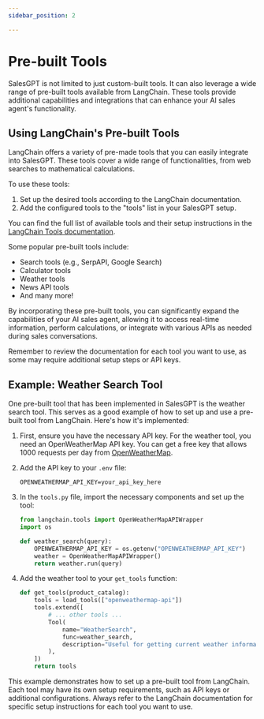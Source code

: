 ```yaml
---
sidebar_position: 2

---
```

# Pre-built Tools

SalesGPT is not limited to just custom-built tools. It can also leverage a wide range of pre-built tools available from LangChain. These tools provide additional capabilities and integrations that can enhance your AI sales agent's functionality.

## Using LangChain's Pre-built Tools

LangChain offers a variety of pre-made tools that you can easily integrate into SalesGPT. These tools cover a wide range of functionalities, from web searches to mathematical calculations.

To use these tools:

1. Set up the desired tools according to the LangChain documentation.
2. Add the configured tools to the "tools" list in your SalesGPT setup.

You can find the full list of available tools and their setup instructions in the [LangChain Tools documentation](https://python.langchain.com/v0.2/docs/integrations/tools/).

Some popular pre-built tools include:

- Search tools (e.g., SerpAPI, Google Search)
- Calculator tools
- Weather tools
- News API tools
- And many more!

By incorporating these pre-built tools, you can significantly expand the capabilities of your AI sales agent, allowing it to access real-time information, perform calculations, or integrate with various APIs as needed during sales conversations.

Remember to review the documentation for each tool you want to use, as some may require additional setup steps or API keys.


## Example: Weather Search Tool

One pre-built tool that has been implemented in SalesGPT is the weather search tool. This serves as a good example of how to set up and use a pre-built tool from LangChain. Here's how it's implemented:

1. First, ensure you have the necessary API key. For the weather tool, you need an OpenWeatherMap API key. You can get a free key that allows 1000 requests per day from [OpenWeatherMap](https://openweathermap.org/api).

2. Add the API key to your `.env` file:

   ```
   OPENWEATHERMAP_API_KEY=your_api_key_here
   ```

3. In the `tools.py` file, import the necessary components and set up the tool:

   ```python
   from langchain.tools import OpenWeatherMapAPIWrapper
   import os

   def weather_search(query):
       OPENWEATHERMAP_API_KEY = os.getenv("OPENWEATHERMAP_API_KEY")
       weather = OpenWeatherMapAPIWrapper()
       return weather.run(query)
   ```

4. Add the weather tool to your `get_tools` function:

   ```python
   def get_tools(product_catalog):
       tools = load_tools(["openweathermap-api"])
       tools.extend([
           # ... other tools ...
           Tool(
               name="WeatherSearch",
               func=weather_search,
               description="Useful for getting current weather information for a specific location.",
           ),
       ])
       return tools
   ```

This example demonstrates how to set up a pre-built tool from LangChain. Each tool may have its own setup requirements, such as API keys or additional configurations. Always refer to the LangChain documentation for specific setup instructions for each tool you want to use.


